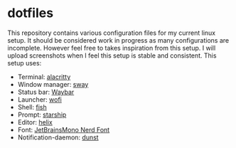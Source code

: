 # dotfiles
This repository contains various configuration files for my current linux setup.
It should be considered work in progress as many configurations are incomplete.
However feel free to takes inspiration from this setup.
I will upload screenshots when I feel this setup is stable and consistent.
This setup uses:

- Terminal: [alacritty](https://github.com/alacritty/alacritty)
- Window manager: [sway](https://github.com/swaywm/sway)
- Status bar: [Waybar](https://github.com/Alexays/Waybar)
- Launcher: [wofi](https://hg.sr.ht/~scoopta/wofi)
- Shell: [fish](https://github.com/fish-shell/fish-shell)
- Prompt: [starship](https://github.com/starship/starship)
- Editor: [helix](https://github.com/helix-editor/helix)
- Font: [JetBrainsMono Nerd Font](https://github.com/ryanoasis/nerd-fonts)
- Notification-daemon: [dunst](https://github.com/dunst-project/dunst)
